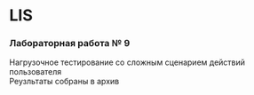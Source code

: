 # LIS
### Лабораторная работа № 9
Нагрузочное тестирование со сложным сценарием действий пользователя\
Реузльтаты собраны в архив
